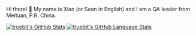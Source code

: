 Hi there! 👋 My name is Xiao (or Sean in English) and I am a QA leader from Meituan, P.R. China.

[![truebit's GitHub Stats](https://github-readme-stats.vercel.app/api/?username=truebit&count_private=true&theme=great-gatsby&showicons=true&include_all_commits=true)]()
[![truebit's GitHub Language Stats](https://github-readme-stats.vercel.app/api/top-langs/?username=truebit&langs_count=5&theme=great-gatsby&layout=compact)]()
